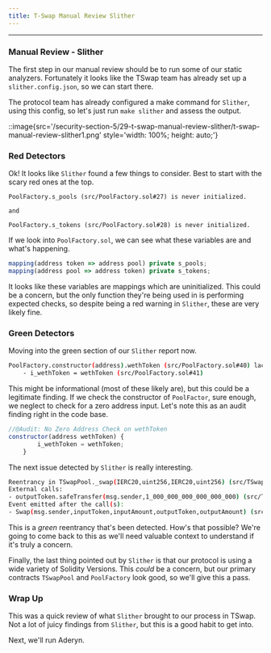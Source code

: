 ```yaml
---
title: T-Swap Manual Review Slither
---
```


---

### Manual Review - Slither

The first step in our manual review should be to run some of our static analyzers. Fortunately it looks like the TSwap team has already set up a `slither.config.json`, so we can start there.

The protocol team has already configured a make command for `Slither`, using this config, so let's just run `make slither` and assess the output.

::image{src='/security-section-5/29-t-swap-manual-review-slither/t-swap-manual-review-slither1.png' style='width: 100%; height: auto;'}

### Red Detectors

Ok! It looks like `Slither` found a few things to consider. Best to start with the scary red ones at the top.

```
PoolFactory.s_pools (src/PoolFactory.sol#27) is never initialized.

and

PoolFactory.s_tokens (src/PoolFactory.sol#28) is never initialized.

```

If we look into `PoolFactory.sol`, we can see what these variables are and what's happening.

```js
mapping(address token => address pool) private s_pools;
mapping(address pool => address token) private s_tokens;
```

It looks like these variables are mappings which are uninitialized. This could be a concern, but the only function they're being used in is performing expected checks, so despite being a red warning in `Slither`, these are very likely fine.

### Green Detectors

Moving into the green section of our `Slither` report now.

```bash
PoolFactory.constructor(address).wethToken (src/PoolFactory.sol#40) lacks a zero-check on :
    - i_wethToken = wethToken (src/PoolFactory.sol#41)
```

This might be informational (most of these likely are), but this could be a legitimate finding. If we check the constructor of `PoolFactor`, sure enough, we neglect to check for a zero address input. Let's note this as an audit finding right in the code base.

```js
//@Audit: No Zero Address Check on wethToken
constructor(address wethToken) {
        i_wethToken = wethToken;
    }
```

The next issue detected by `Slither` is really interesting.

```bash
Reentrancy in TSwapPool._swap(IERC20,uint256,IERC20,uint256) (src/TSwapPool.sol#318-332):
External calls:
- outputToken.safeTransfer(msg.sender,1_000_000_000_000_000_000) (src/TSwapPool.sol#326)
Event emitted after the call(s):
- Swap(msg.sender,inputToken,inputAmount,outputToken,outputAmount) (src/TSwapPool.sol#328)
```

This is a _green_ reentrancy that's been detected. How's that possible? We're going to come back to this as we'll need valuable context to understand if it's truly a concern.

Finally, the last thing pointed out by `Slither` is that our protocol is using a wide variety of Solidity Versions. This _could_ be a concern, but our primary contracts `TSwapPool` and `PoolFactory` look good, so we'll give this a pass.

### Wrap Up

This was a quick review of what `Slither` brought to our process in TSwap. Not a lot of juicy findings from `Slither`, but this is a good habit to get into.

Next, we'll run Aderyn.

